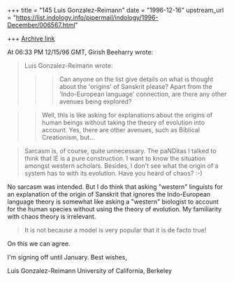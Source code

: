 +++
title = "145 Luis Gonzalez-Reimann"
date = "1996-12-16"
upstream_url = "https://list.indology.info/pipermail/indology/1996-December/006567.html"

+++
[Archive link](https://list.indology.info/pipermail/indology/1996-December/006567.html)

At 06:33 PM 12/15/96 GMT, Girish Beeharry wrote:
>
>Luis Gonzalez-Reimann wrote:
>
>>>Can anyone on the list give details on what is thought
>>>about the 'origins' of Sanskrit please? Apart from the 'Indo-European
language'
>>>connection, are there any other avenues being explored?

>>Well, this is like asking for explanations about the origins of human beings
>>without taking the theory of evolution into account.  Yes, there are other
>>avenues, such as Biblical Creationism, but...

>Sarcasm is, of course, quite unnecessary. The paNDitas I talked to think that
>IE is a pure construction. I want to know the situation amongst western 
>scholars.
>Besides, I don't see what the origin of a system has to with its evolution. 
>Have you heard of chaos? :-)


No sarcasm was intended.  But I do think that asking "western" linguists for
an explanation of the origin of Sanskrit that ignores the Indo-European
language theory is somewhat like asking a "western" biologist to account for
the human species without using the theory of evolution.
My familiarity with chaos theory is irrelevant.

>It is not because a model is very popular that it is de facto true!

On this we can agree.

I'm signing off until January.
Best wishes,

Luis Gonzalez-Reimann
University of California, Berkeley






